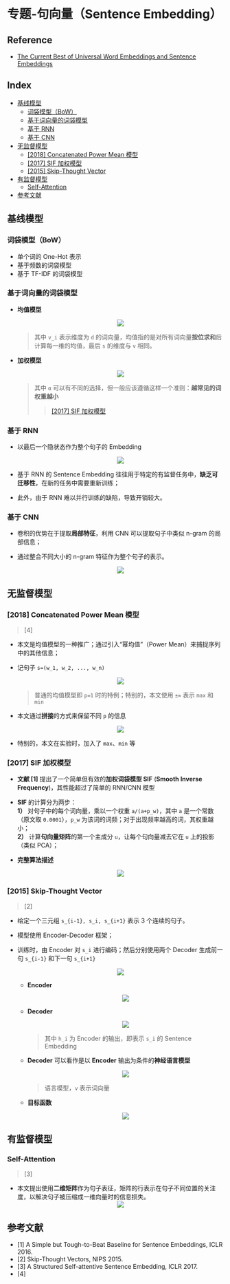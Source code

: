 专题-句向量（Sentence Embedding）
===

Reference
---
- [The Current Best of Universal Word Embeddings and Sentence Embeddings](https://medium.com/huggingface/universal-word-sentence-embeddings-ce48ddc8fc3a) 

Index
---
<!-- TOC -->

- [基线模型](#基线模型)
  - [词袋模型（BoW）](#词袋模型bow)
  - [基于词向量的词袋模型](#基于词向量的词袋模型)
  - [基于 RNN](#基于-rnn)
  - [基于 CNN](#基于-cnn)
- [无监督模型](#无监督模型)
  - [[2018] Concatenated Power Mean 模型](#2018-concatenated-power-mean-模型)
  - [[2017] SIF 加权模型](#2017-sif-加权模型)
  - [[2015] Skip-Thought Vector](#2015-skip-thought-vector)
- [有监督模型](#有监督模型)
  - [Self-Attention](#self-attention)
- [参考文献](#参考文献)

<!-- /TOC -->


## 基线模型

### 词袋模型（BoW）
- 单个词的 One-Hot 表示
- 基于频数的词袋模型
- 基于 TF-IDF 的词袋模型

### 基于词向量的词袋模型
- **均值模型**
  <div align="center"><a href="http://www.codecogs.com/eqnedit.php?latex=\fn_jvn&space;s=\frac{1}{N}\sum_{i=1}^N&space;v_i"><img src="../_assets/公式_2018091402442.png" height="" /></a></div>

  > 其中 `v_i` 表示维度为 `d` 的词向量，均值指的是对所有词向量**按位求和**后计算每一维的均值，最后 `s` 的维度与 `v` 相同。

- **加权模型**
  <div align="center"><a href="http://www.codecogs.com/eqnedit.php?latex=\fn_jvn&space;s=\sum_{i=1}^N&space;\alpha_i\cdot&space;v_i"><img src="../_assets/公式_2018091402658.png" height="" /></a></div>

  > 其中 `α` 可以有不同的选择，但一般应该遵循这样一个准则：**越常见的词权重越小**
  >> [[2017] SIF 加权模型](#2017-sif-加权模型)

### 基于 RNN
- 以最后一个隐状态作为整个句子的 Embedding
  <div align="center"><img src="../_assets/TIM截图20180914013219.png" height="" /></div>

- 基于 RNN 的 Sentence Embedding 往往用于特定的有监督任务中，**缺乏可迁移性**，在新的任务中需要重新训练；
- 此外，由于 RNN 难以并行训练的缺陷，导致开销较大。


### 基于 CNN
- 卷积的优势在于提取**局部特征**，利用 CNN 可以提取句子中类似 n-gram 的局部信息；
- 通过整合不同大小的 n-gram 特征作为整个句子的表示。

  <div align="center"><img src="../_assets/TIM截图20180914013449.png" height="" /></div>


## 无监督模型

### [2018] Concatenated Power Mean 模型
> [4]
- 本文是均值模型的一种推广；通过引入“幂均值”（Power Mean）来捕捉序列中的其他信息；
- 记句子 `s=(w_1, w_2, ..., w_n)`
  <div align="center"><a href="http://www.codecogs.com/eqnedit.php?latex=\fn_cm&space;\large&space;s_p=\left&space;(&space;\frac{x_1^p&plus;\cdots&plus;x_n^p}{n}&space;\right&space;)^{\frac{1}{p}},\quad&space;p\in\mathbb{R}\cup\{\pm\infty\}"><img src="../_assets/公式_20180914232209.png" height="" /></a></div>

  > 普通的均值模型即 `p=1` 时的特例；特别的，本文使用 `±∞` 表示 `max` 和 `min`

- 本文通过**拼接**的方式来保留不同 `p` 的信息
  <div align="center"><a href="http://www.codecogs.com/eqnedit.php?latex=\fn_jvn&space;\large&space;s=[s_{p_1};s_{p_2};...;s_{p_k}]"><img src="../_assets/公式_20180914232558.png" height="" /></a></div>

- 特别的，本文在实验时，加入了 `max`、`min` 等


### [2017] SIF 加权模型
- **文献 [1]** 提出了一个简单但有效的**加权词袋模型 SIF** (**Smooth Inverse Frequency**)，其性能超过了简单的 RNN/CNN 模型

- **SIF** 的计算分为两步：<br/>
  **1）** 对句子中的每个词向量，乘以一个权重 `a/(a+p_w)`，其中 `a` 是一个常数（原文取 `0.0001`），`p_w` 为该词的词频；对于出现频率越高的词，其权重越小；<br/>
  **2）** 计算**句向量矩阵**的第一个主成分 `u`，让每个句向量减去它在 `u` 上的投影（类似 PCA）；
    
- **完整算法描述**
  <div align="center"><img src="../_assets/TIM截图20180914010334.png" height="" /></div>

<!--  

  <details><summary><b>Numpy 示例（点击展开）</b></summary>

  ```python
  
  ```
  
  </details>

-->


### [2015] Skip-Thought Vector
> [2]
- 给定一个三元组 `s_{i-1}, s_i, s_{i+1}` 表示 3 个连续的句子。
- 模型使用 Encoder-Decoder 框架；
- 训练时，由 Encoder 对 `s_i` 进行编码；然后分别使用两个 Decoder 生成前一句 `s_{i-1}` 和下一句 `s_{i+1}`
  <div align="center"><img src="../_assets/TIM截图20180914133101.png" height="" /></div>

  - **Encoder**
    <div align="center"><img src="../_assets/TIM截图20180914151435.png" height="" /></div>
  
  - **Decoder**
    <div align="center"><img src="../_assets/TIM截图20180914151535.png" height="" /></div>
    
    > 其中 `h_i` 为 Encoder 的输出，即表示 `s_i` 的 Sentence Embedding
  - **Decoder** 可以看作是以 **Encoder** 输出为条件的**神经语言模型**
    <div align="center"><img src="../_assets/TIM截图20180914151641.png" height="" /></div>

    > 语言模型，`v` 表示词向量

  - **目标函数**
    <div align="center"><img src="../_assets/TIM截图20180914152110.png" height="" /></div>
    





## 有监督模型

### Self-Attention
> [3]

- 本文提出使用**二维矩阵**作为句子表征，矩阵的行表示在句子不同位置的关注度，以解决句子被压缩成一维向量时的信息损失。
  <div align="center"><img src="../_assets/TIM截图20180914153455.png" height="" /></div>



## 参考文献
- [1] A Simple but Tough-to-Beat Baseline for Sentence Embeddings, ICLR 2016.
- [2] Skip-Thought Vectors, NIPS 2015.
- [3] A Structured Self-attentive Sentence Embedding, ICLR 2017.
- [4] 